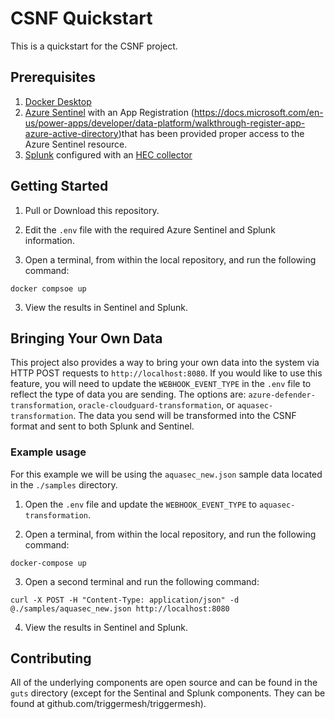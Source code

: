 # CSNF Quickstart
This is a quickstart for the CSNF project.

## Prerequisites

  1. [Docker Desktop](https://www.docker.com/products/docker-desktop)
  2. [Azure Sentinel](https://azure.microsoft.com/en-us/services/microsoft-sentinel/) with an App Registration (https://docs.microsoft.com/en-us/power-apps/developer/data-platform/walkthrough-register-app-azure-active-directory)that has been provided proper access to the Azure Sentinel resource.
  3. [Splunk](https://www.splunk.com/) configured with an [HEC collector](https://docs.splunk.com/Documentation/Splunk/8.2.6/Data/UsetheHTTPEventCollector)

## Getting Started

  1. Pull or Download this repository.

  2. Edit the `.env` file with the required Azure Sentinel and Splunk information.

  2. Open a terminal, from within the local repository, and run the following command:

  ```
  docker compsoe up
  ```

  3. View the results in Sentinel and Splunk.


## Bringing Your Own Data

  This project also provides a way to bring your own data into the system via HTTP POST requests to `http://localhost:8080`. If you would like to use this feature, you will need to update the `WEBHOOK_EVENT_TYPE` in the `.env` file to reflect the type of data you are sending. The options are: `azure-defender-transformation`, `oracle-cloudguard-transformation`, or `aquasec-transformation`. The data you send will be transformed into the CSNF format and sent to both Splunk and Sentinel.

### Example usage

  For this example we will be using the `aquasec_new.json` sample data located in the `./samples` directory.

  1. Open the `.env` file and update the `WEBHOOK_EVENT_TYPE` to `aquasec-transformation`.

  2. Open a terminal, from within the local repository, and run the following command:

  ```
  docker-compose up
  ```

  3. Open a second terminal and run the following command:
  ```
  curl -X POST -H "Content-Type: application/json" -d @./samples/aquasec_new.json http://localhost:8080
  ```

  4. View the results in Sentinel and Splunk.


## Contributing

  All of the underlying components are open source and can be found in the `guts` directory (except for the Sentinal and Splunk components. They can be found at github.com/triggermesh/triggermesh).
